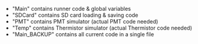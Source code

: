 - "Main" contains runner code & global variables
- "SDCard" contains SD card loading & saving code
- "PMT" contains PMT simulator (actual PMT code needed)
- "Temp" contains Thermistor simulator (actual Thermistor code needed)
- "Main_BACKUP" contains all current code in a single file
